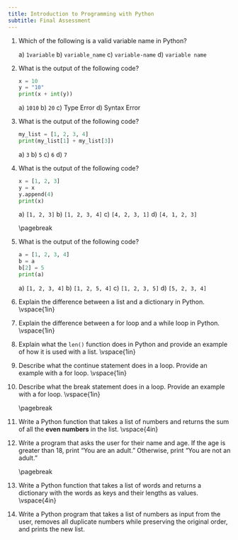 ```yaml
---
title: Introduction to Programming with Python
subtitle: Final Assessment
---
```


1. Which of the following is a valid variable name in Python?

    a) `1variable`
    b) `variable_name`
    c) `variable-name`
    d) `variable name`

1. What is the output of the following code?

    ```python
    x = 10
    y = "10"
    print(x + int(y))
    ```

    a) `1010`
    b) `20`
    c) Type Error
    d) Syntax Error

1. What is the output of the following code?

    ```python
    my_list = [1, 2, 3, 4]
    print(my_list[1] + my_list[3])
    ```

    a) `3`
    b) `5`
    c) `6`
    d) `7`

1. What is the output of the following code?

    ```python
    x = [1, 2, 3]
    y = x
    y.append(4)
    print(x)
    ```

    a) `[1, 2, 3]`
    b) `[1, 2, 3, 4]`
    c) `[4, 2, 3, 1]`
    d) `[4, 1, 2, 3]`


    \pagebreak


1. What is the output of the following code?

    ```python
    a = [1, 2, 3, 4]
    b = a
    b[2] = 5
    print(a)
    ```

    a) `[1, 2, 3, 4]`
    b) `[1, 2, 5, 4]`
    c) `[1, 2, 3, 5]`
    d) `[5, 2, 3, 4]`

1. Explain the difference between a list and a dictionary in Python. \vspace{1in}

1. Explain the difference between a for loop and a while loop in Python. \vspace{1in}

1. Explain what the `len()` function does in Python and provide an example of how it is used with a list. \vspace{1in}

1. Describe what the continue statement does in a loop. Provide an example with a for loop. \vspace{1in}

1. Describe what the break statement does in a loop. Provide an example with a for loop. \vspace{1in}


    \pagebreak


1. Write a Python function that takes a list of numbers and returns the sum of all the **even numbers** in the list. \vspace{4in}

1. Write a program that asks the user for their name and age. If the age is greater than 18, print “You are an adult.” Otherwise, print “You are not an adult.”


    \pagebreak


1. Write a Python function that takes a list of words and returns a dictionary with the words as keys and their lengths as values. \vspace{4in}

1. Write a Python program that takes a list of numbers as input from the user, removes all duplicate numbers while preserving the original order, and prints the new list.
